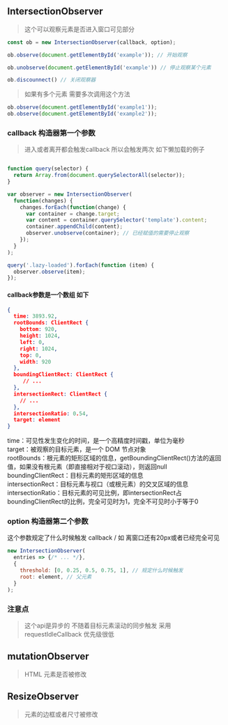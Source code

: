 ## IntersectionObserver
> 这个可以观察元素是否进入窗口可见部分

```js
const ob = new IntersectionObserver(callback, option);

ob.observe(document.getElementById('example')); // 开始观察

ob.unobserve(document.getElementById('example')) // 停止观察某个元素

ob.discounnect() // 关闭观察器
```

> 如果有多个元素 需要多次调用这个方法   
```js
ob.observe(document.getElementById('example1'));
ob.observe(document.getElementById('example2'));
```

### callback 构造器第一个参数
> 进入或者离开都会触发callback 所以会触发两次
如下懒加载的例子
```js

function query(selector) {
  return Array.from(document.querySelectorAll(selector));
}

var observer = new IntersectionObserver(
  function(changes) {
    changes.forEach(function(change) {
      var container = change.target;
      var content = container.querySelector('template').content;
      container.appendChild(content);
      observer.unobserve(container); // 已经赋值的需要停止观察
    });
  }
);

query('.lazy-loaded').forEach(function (item) {
  observer.observe(item);
});
```

#### callback参数是一个数组 如下
```json
{
  time: 3893.92,
  rootBounds: ClientRect {
    bottom: 920,
    height: 1024,
    left: 0,
    right: 1024,
    top: 0,
    width: 920
  },
  boundingClientRect: ClientRect {
     // ...
  },
  intersectionRect: ClientRect {
    // ...
  },
  intersectionRatio: 0.54,
  target: element
}
```

time：可见性发生变化的时间，是一个高精度时间戳，单位为毫秒  
target：被观察的目标元素，是一个 DOM 节点对象  
rootBounds：根元素的矩形区域的信息，getBoundingClientRect()方法的返回值，如果没有根元素（即直接相对于视口滚动），则返回null  
boundingClientRect：目标元素的矩形区域的信息  
intersectionRect：目标元素与视口（或根元素）的交叉区域的信息  
intersectionRatio：目标元素的可见比例，即intersectionRect占boundingClientRect的比例，完全可见时为1，完全不可见时小于等于0  


### option 构造器第二个参数

这个参数规定了什么时候触发 callback / 如 离窗口还有20px或者已经完全可见

```js
new IntersectionObserver(
  entries => {/* ... */}, 
  {
    threshold: [0, 0.25, 0.5, 0.75, 1], // 规定什么时候触发
    root: element, // 父元素
  }
);
```


### 注意点
> 这个api是异步的 不随着目标元素滚动的同步触发 采用 requestIdleCallback 优先级很低


## mutationObserver
> HTML 元素是否被修改

## ResizeObserver
> 元素的边框或者尺寸被修改

